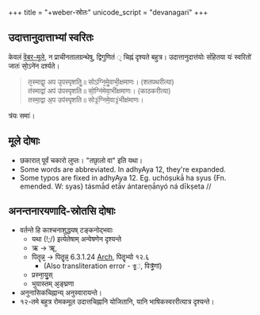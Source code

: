 +++
title = "+weber-स्रोतः"
unicode_script = "devanagari"
+++

## उदात्तानुदात्ताभ्यां स्वरितः
केवलं [वॆबर-मूले](https://archive.org/details/in.ernet.dli.2015.283077/page/n805/mode/2up?view=theater), न प्राचीनतालग्रन्थेषु, द्विगुणितं `᳘` चिह्नं दृश्यते बहुत्र। उदात्तानुदात्त॑योः सं॑हितया यः॑ स्वरितो॑ जातः॑ सो᳕ऽने॑न दर्श्यते।

> त᳘स्माद्वा᳘ अप उ᳘पस्पृशतिॗ॥ सोऽग्नि᳘मेॗवाभी᳘क्षमाणः। (शतपथरीत्या)  
> त॑स्माद्वा॑ अप॑ उ॑पस्पृशति॥ सो᳕ग्नि॑मेवा᳕भी॑क्षमाणः। (काठकरीत्या)  
> तस्मा॒द्वा अ॒प उप॑स्पृशति॥ सो३॒॑ग्निमे॒वा३॒॑भीक्ष॑माणः।

त्र॑यः समाः॑।

## मूले दोषाः
- छकारात् पूर्वं चकारो लुप्तः। "तछा᳘लो वा" इति यथा।
- Some words are abbreviated. In adhyAya 12, they're expanded.
- Some typos are fixed in adhyAya 12. Eg. uchóṣukā́ ha syus {Fn. emended. W: syas} tásmā́d etā́v ántareṇā́nyó ná dīkṣeta //

## अनन्तनारयणादि-स्रोतसि दोषाः
- वर्तन्ते हि काश्चनाशुद्धयष् टङ्कनोद्भवाः 
  - यथा (!;/) इत्येतेषाम् अन्वेषणेन दृश्यन्ते
  - ऋ → ॠ, 
  - पितॄन्न᳘ → पितॄ᳘न्न᳘ 6.3.1.24 [Arch](https://archive.org/details/in.ernet.dli.2015.283077/page/n531/mode/2up), पितॄ᳘भ्यो १२.६
    - (Also transliteration error - `त्र्᳘̥̄ं`, पित्र्᳘̥̄णां)
  - प्रस्ना᳘यु᳘स्
  - भुयास्तम् अ᳘ङ्घ्रणा
- अनुनासिकचिह्नान्य् अनुस्वारायन्ते। 
- १२-तमे बहुत्र रोमकमूल उदात्तचिह्नानि योजितानि, यानि भाषिकस्वररीत्यात्र दृश्यन्ते। 